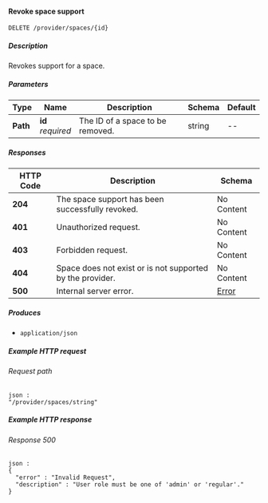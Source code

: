 
<a name="delete_provider_spaces_id"></a>
#### Revoke space support
```
DELETE /provider/spaces/{id}
```


##### Description
Revokes support for a space.


##### Parameters

|Type|Name|Description|Schema|Default|
|---|---|---|---|---|
|**Path**|**id**  <br>*required*|The ID of a space to be removed.|string|--|


##### Responses

|HTTP Code|Description|Schema|
|---|---|---|
|**204**|The space support has been successfully revoked.|No Content|
|**401**|Unauthorized request.|No Content|
|**403**|Forbidden request.|No Content|
|**404**|Space does not exist or is not supported by the provider.|No Content|
|**500**|Internal server error.|[Error](../definitions/Error.md#error)|


##### Produces

* `application/json`


##### Example HTTP request

###### Request path
```
json :
"/provider/spaces/string"
```


##### Example HTTP response

###### Response 500
```
json :
{
  "error" : "Invalid Request",
  "description" : "User role must be one of 'admin' or 'regular'."
}
```



